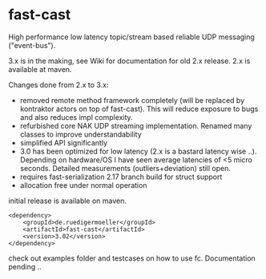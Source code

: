 fast-cast
=========


High performance low latency topic/stream based reliable UDP messaging ("event-bus").

3.x is in the making, see Wiki for documentation for old 2.x release. 2.x is available at maven.

Changes done from 2.x to 3.x:
- removed remote method framework completely (will be replaced by kontraktor actors on top of fast-cast). This will  reduce exposure to bugs and also reduces impl complexity.
- refurbished core NAK UDP streaming implementation. Renamed many classes to improve understandability
- simplified API significantly
- 3.0 has been optimized for low latency (2.x is a bastard latency wise ..). Depending on hardware/OS I have seen average latencies of <5 micro seconds. Detailed measurements (outliers+deviation) still open.
- requires fast-serialization 2.17 branch build for struct support
- allocation free under normal operation

initial release is available on maven.
```
<dependency>
    <groupId>de.ruedigermoeller</groupId>
    <artifactId>fast-cast</artifactId>
    <version>3.02</version>
</dependency>
```

check out examples folder and testcases on how to use fc. Documentation pending ..
